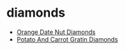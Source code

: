 # diamonds

 * [Orange Date Nut Diamonds](../index/o/orange-date-nut-diamonds-1695.json)
 * [Potato And Carrot Gratin Diamonds](../index/p/potato-and-carrot-gratin-diamonds-10940.json)
